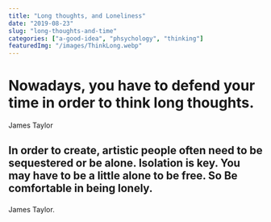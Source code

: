 ```yaml
---
title: "Long thoughts, and Loneliness"
date: "2019-08-23"
slug: "long-thoughts-and-time"
categories: ["a-good-idea", "phsychology", "thinking"]
featuredImg: "/images/ThinkLong.webp"
---
```


<h1>Nowadays, you have to defend your time in order to think long thoughts.</h1>James Taylor

<h2>

In order to create, artistic people often need to be sequestered or be alone. Isolation is key. You may have to be a little alone to be free. So Be comfortable in being lonely.
</h2>

James Taylor.
